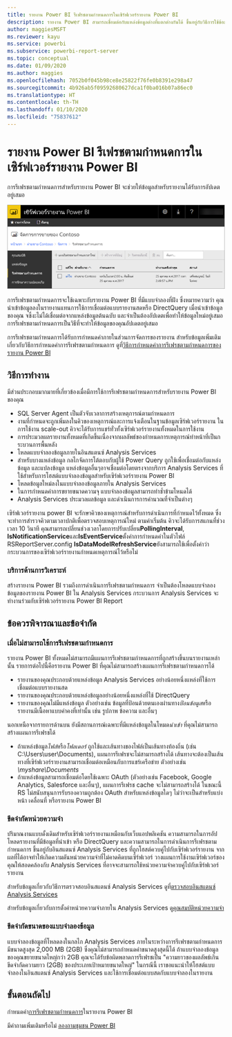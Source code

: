 ```yaml
---
title: รายงาน Power BI รีเฟรชตามกำหนดการในเซิร์ฟเวอร์รายงาน Power BI
description: รายงาน Power BI สามารถเชื่อมต่อกับแหล่งข้อมูลต่างที่แตกต่างกันได้ ขึ้นอยู่กับวิธีการใช้ข้อมูล แหล่งข้อมูลที่แตกต่างกันพร้อมใช้งาน
author: maggiesMSFT
ms.reviewer: kayu
ms.service: powerbi
ms.subservice: powerbi-report-server
ms.topic: conceptual
ms.date: 01/09/2020
ms.author: maggies
ms.openlocfilehash: 7052b0f045b98ce8e25822f76fe0b8391e298a47
ms.sourcegitcommit: 4b926ab5f09592680627dca1f0ba016b07a86ec0
ms.translationtype: HT
ms.contentlocale: th-TH
ms.lasthandoff: 01/10/2020
ms.locfileid: "75837612"
---
```

# <a name="power-bi-report-scheduled-refresh-in-power-bi-report-server"></a>รายงาน Power BI รีเฟรชตามกำหนดการในเซิร์ฟเวอร์รายงาน Power BI
การรีเฟรชตามกำหนดการสำหรับรายงาน Power BI จะช่วยให้ข้อมูลสำหรับรายงานได้รับการอัปเดตอยู่เสมอ

![การรีเฟรชตามกำหนดการในเซิร์ฟเวอร์รายงาน Power BI](media/scheduled-refresh/scheduled-refresh-success.png)

การรีเฟรชตามกำหนดการจะใช้เฉพาะกับรายงาน Power BI ที่มีแบบจำลองที่ฝัง ซึ่งหมายความว่า คุณนำเข้าข้อมูลลงในรายงานแทนการใช้การเชื่อมต่อแบบรายงานสดหรือ DirectQuery เมื่อนำเข้าข้อมูลของคุณ จซึ่งะไม่ได้เชื่อมต่อจากแหล่งข้อมูลต้นฉบับ และจำเป็นต้องอัปเดตเพื่อทำให้ข้อมูลใหม่อยู่เสมอ การรีเฟรชตามกำหนดการเป็นวิธีที่จะทำให้ข้อมูลของคุณอัปเดตอยู่เสมอ

การรีเฟรชตามกำหนดการได้รับการกำหนดค่าภายในส่วนการจัดการของรายงาน สำหรับข้อมูลเพิ่มเติมเกี่ยวกับวิธีการกำหนดค่าการรีเฟรชตามกำหนดการ ดูที่[วิธีการกำหนดค่าการรีเฟรชตามกำหนดการของรายงาน Power BI](configure-scheduled-refresh.md)

## <a name="how-this-works"></a>วิธีการทำงาน
มีส่วนประกอบมากมายที่เกี่ยวข้องเมื่อมีการใช้การรีเฟรชตามกำหนดการสำหรับรายงาน Power BI ของคุณ

* SQL Server Agent เป็นตัวจับเวลาการสร้างเหตุการณ์ตามกำหนดการ
* งานที่กำหนดจะถูกเพิ่มลงในคิวของเหตุการณ์และการแจ้งเตือนในฐานข้อมูลเซิร์ฟเวอร์รายงาน ในการใช้งาน scale-out คิวจะได้รับการแชร์ทั่วทั้งเซิร์ฟเวอร์รายงานทั้งหมดในการใช้งาน
* การประมวลผลรายงานทั้งหมดที่เกิดขึ้นเนื่องจากผลลัพธ์ของกำหนดการเหตุการณ์ทำหน้าที่เป็นกระบวนการพื้นหลัง
* โหลดแบบจำลองข้อมูลภายในอินสแตนซ์ Analysis Services
* สำหรับบางแหล่งข้อมูล กลไกจัดการโต้ตอบกับผู้ใช้ Power Query ถูกใช้เพื่อเชื่อมต่อกับแหล่งข้อมูล และแปลงข้อมูล แหล่งข้อมูลอื่นๆอาจเชื่อมต่อโดยตรงจากบริการ Analysis Services ที่ใช้สำหรับการโฮสต์แบบจำลองข้อมูลสำหรับเซิร์ฟเวอร์รายงาน Power BI
* โหลดข้อมูลใหม่ลงในแบบจำลองข้อมูลภายใน Analysis Services
* ในการกำหนดค่าการขยายขนาดความจุ แบบจำลองข้อมูลสามารถทำซ้ำข้ามโหนดได้
* Analysis Services ประมวลผลข้อมูล และดำเนินการการคำนวณที่จำเป็นต่างๆ

เซิร์ฟเวอร์รายงาน power BI จะรักษาคิวของเหตุการณ์สำหรับการดำเนินการที่กำหนดไว้ทั้งหมด ซึ่งจะทำการสำรวจคิวตามเวลาปกติเพื่อตรวจสอบเหตุการณ์ใหม่ ตามค่าเริ่มต้น คิวจะได้รับการสแกนที่ช่วงเวลา 10 วินาที คุณสามารถเปลี่ยนช่วงเวลาโดยการปรับเปลี่ยน**PollingInterval**, **IsNotificationService**และ**IsEventService**ตั้งค่าการกำหนดค่าในตัวไฟล์ RSReportServer.config **IsDataModelRefreshService**ยังสามารถใช้เพื่อตั้งค่าว่ากระบวนการของเซิร์ฟเวอร์รายงานกำหนดเหตุการณ์ไว้หรือไม่

### <a name="analysis-services"></a>บริการด้านการวิเคราะห์
สร้างรายงาน Power BI รวมถึงการดำเนินการรีเฟรชตามกำหนดการ จำเป็นต้องโหลดแบบจำลองข้อมูลของรายงาน Power BI ใน Analysis Services กระบวนการ Analysis Services จะทำงานร่วมกับเซิร์ฟเวอร์รายงาน Power BI Report

## <a name="considerations-and-limitations"></a>ข้อควรพิจารณาและข้อจำกัด
### <a name="when-scheduled-refresh-cant-be-used"></a>เมื่อไม่สามารถใช้การรีเฟรชตามกำหนดการ
รายงาน Power BI ทั้งหมดไม่สามารถมีแผนการรีเฟรชตามกำหนดการที่ถูกสร้างขึ้นบนรายงานเหล่านั้น รายการต่อไปนี้คือรายงาน Power BI ที่คุณไม่สามารถสร้างแผนการรีเฟรชตามกำหนดการได้

* รายงานของคุณประกอบด้วยแหล่งข้อมูล Analysis Services อย่างน้อยหนึ่งแหล่งที่ใช้การเชื่อมต่อแบบรายงานสด
* รายงานของคุณประกอบด้วยแหล่งข้อมูลอย่างน้อยหนึ่งแหล่งที่ใช้ DirectQuery
* รายงานของคุณไม่มีแหล่งข้อมูล ตัวอย่างเช่น ข้อมูลที่ป้อนด้วยตนเองผ่านทาง*ป้อนข้อมูล*หรือรายงานมีเนื้อหาแบบค่าคงที่เท่านั้น เช่น รูปภาพ ข้อความ และอื่นๆ

นอกเหนือจากรายการด้านบน ยังมีสถานการณ์เฉพาะที่มีแหล่งข้อมูลในโหมด*นำเข้า* ที่คุณไม่สามารถสร้างแผนการรีเฟรชได้

* ถ้าแหล่งข้อมูล*ไฟล์*หรือ*โฟลเดอร์* ถูกใช้และเส้นทางของไฟล์เป็นเส้นทางท้องถิ่น (เช่น C:\Users\user\Documents), แผนการรีเฟรชจะไม่สามารถสร้างได้ เส้นทางจะต้องเป็นเส้นทางที่เซิร์ฟเวอร์รายงานสามารถเชื่อมต่อเหมือนกับการแชร์เครือข่าย ตัวอย่างเช่น *\\myshare\Documents*
* ถ้าแหล่งข้อมูลสามารถเชื่อมต่อโดยใช้เฉพาะ OAuth (ตัวอย่างเช่น Facebook, Google Analytics, Salesforce และอื่นๆ), แผนการรีเฟรช cache จะไม่สามารถสร้างได้ ในขณะนี้ RS ไม่สนับสนุนการรับรองความถูกต้อง OAuth สำหรับแหล่งข้อมูลใดๆ ไม่ว่าจะเป็นสำหรับแบ่งหน้า เคลื่อนที่ หรือรายงาน Power BI

### <a name="memory-limits"></a>ขีดจำกัดหน่วยความจำ
ปริมาณงานแบบดั้งเดิมสำหรับเซิร์ฟเวอร์รายงานเหมือนกับเว็บแอปพลิเคชัน ความสามารถในการอัปโหลดรายงานที่มีข้อมูลที่นำเข้า หรือ DirectQuery และความสามารถในการดำเนินการรีเฟรชตามกำหนดการ ขึ้นอยู่กับอินสแตนซ์ Analysis Services ที่ถูกโฮสต์ควบคู่ไปกับเซิร์ฟเวอร์รายงาน จากผลที่ได้อาจทำให้เกิดความดันหน่วยความจำที่ไม่คาดคิดบนเซิร์ฟเวอร์ วางแผนการใช้งานเซิร์ฟเวอร์ของคุณให้สอดคล้องกับ Analysis Services ที่อาจจะสามารถใช้หน่วยความจำควบคู่ไปกับเซิร์ฟเวอร์รายงาน

สำหรับข้อมูลเกี่ยวกับวิธีการตรวจสอบอินสแตนซ์ Analysis Services ดูที่[ตรวจสอบอินสแตนซ์ Analysis Services](https://docs.microsoft.com/sql/analysis-services/instances/monitor-an-analysis-services-instance)

สำหรับข้อมูลเกี่ยวกับการตั้งค่าหน่วยความจำภายใน Analysis Services ดู[คุณสมบัติหน่วยความจำ](https://docs.microsoft.com/sql/analysis-services/server-properties/memory-properties)

### <a name="data-model-size-limit"></a>ขีดจำกัดขนาดของแบบจำลองข้อมูล
แบบจำลองข้อมูลที่โหลดลงในกลไก Analysis Services ภายในระหว่างการรีเฟรชตามกำหนดการมีขนาดสูงสุด 2,000 MB (2GB) ซึ่งคุณไม่สามารถกำหนดค่าขนาดสูงสุดนี้ได้ ถ้าแบบจำลองข้อมูลของคุณขยายขนาดใหญ่กว่า 2GB คุณจะได้รับข้อผิดพลาดการรีเฟรชเป็น "ความยาวของผลลัพธ์เกินขีดจำกัดความยาว (2GB) ของประเภทเป้าหมายขนาดใหญ่" ในกรณีนี้ เราขอแนะนำให้โฮสต์แบบจำลองในอินสแตนซ์ Analysis Services และใช้การเชื่อมต่อแบบสดกับแบบจำลองในรายงาน

## <a name="next-steps"></a>ขั้นตอนถัดไป
กำหนดค่า[การรีเฟรชตามกำหนดการ](configure-scheduled-refresh.md)ในรายงาน Power BI

มีคำถามเพิ่มเติมหรือไม่ [ลองถามชุมชน Power BI](https://community.powerbi.com/)

